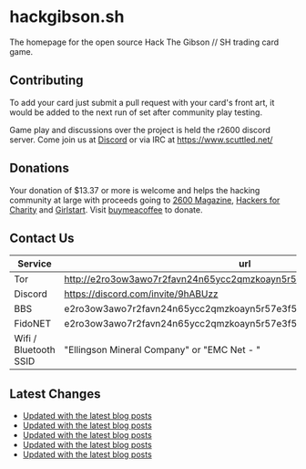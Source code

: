 # hackgibson.sh
The homepage for the open source Hack The Gibson // SH trading card game.


## Contributing

To add your card just submit a pull request with your card's front art, it would be added to the next run of set after community play testing.

Game play and discussions over the project is held the r2600 discord server. Come join us at [Discord](https://discord.com/invite/9hABUzz) or via IRC at https://www.scuttled.net/


## Donations

Your donation of $13.37 or more is welcome and helps the hacking community at large with proceeds going to [2600 Magazine](https://2600.com/), [Hackers for Charity](https://hackersforcharity.org) and [Girlstart](https://girlstart.org).  Visit [buymeacoffee](https://www.buymeacoffee.com/hackgibson.sh) to donate.


## Contact Us

Service | url
-|-
Tor | http://e2ro3ow3awo7r2favn24n65ycc2qmzkoayn5r57e3f56nvjwdcgg32ad.onion
Discord | https://discord.com/invite/9hABUzz
BBS | e2ro3ow3awo7r2favn24n65ycc2qmzkoayn5r57e3f56nvjwdcgg32ad.onion:23
FidoNET | e2ro3ow3awo7r2favn24n65ycc2qmzkoayn5r57e3f56nvjwdcgg32ad.onion:24554
Wifi / Bluetooth SSID | "Ellingson Mineral Company" or "EMC Net - <fidonet address>"

## Latest Changes
<!-- BLOG-POST-LIST:START -->
- [Updated with the latest blog posts](https://github.com/DFW2600/hackgibson.sh/commit/a885914a43354867b99419ad08dc3e2aed36c612)
- [Updated with the latest blog posts](https://github.com/DFW2600/hackgibson.sh/commit/cf0824caaa3115948a3abbc545d6d417d06eca29)
- [Updated with the latest blog posts](https://github.com/DFW2600/hackgibson.sh/commit/4bbd37d5dc2b8b3614f926da51ea5c030b2dd78d)
- [Updated with the latest blog posts](https://github.com/DFW2600/hackgibson.sh/commit/c370f4eb519c56a2839c61fd8e796b7f50a8d21e)
- [Updated with the latest blog posts](https://github.com/DFW2600/hackgibson.sh/commit/18e14529ebbe5afc86591d08586f19ac1fa1c7a1)
<!-- BLOG-POST-LIST:END -->
